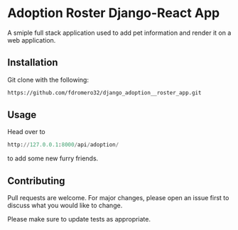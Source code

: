 # Adoption Roster Django-React App

A smiple full stack application used to add pet information and render it on a web application.

## Installation
Git clone with the following: 

```bash
https://github.com/fdromero32/django_adoption__roster_app.git
```

## Usage
Head over to 
```python
http://127.0.0.1:8000/api/adoption/
```
to add some new furry friends.
## Contributing
Pull requests are welcome. For major changes, please open an issue first to discuss what you would like to change.

Please make sure to update tests as appropriate.
